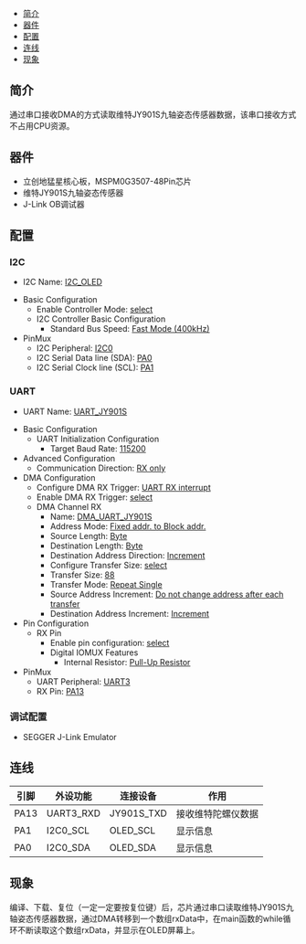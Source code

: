 * [简介](#简介)
* [器件](#器件)
* [配置](#配置)
* [连线](#连线)
* [现象](#现象)

## 简介
通过串口接收DMA的方式读取维特JY901S九轴姿态传感器数据，该串口接收方式不占用CPU资源。

## 器件
- 立创地猛星核心板，MSPM0G3507-48Pin芯片
- 维特JY901S九轴姿态传感器
- J-Link OB调试器

## 配置
### I2C
* I2C Name: <u>I2C_OLED</u>
- Basic Configuration
  * Enable Controller Mode: <u>select</u>
  - I2C Controller Basic Configuration
    * Standard Bus Speed: <u>Fast Mode (400kHz)</u>
- PinMux
  * I2C Peripheral: <u>I2C0</u>
  * I2C Serial Data line (SDA): <u>PA0</u>
  * I2C Serial Clock line (SCL): <u>PA1</u>
### UART
* UART Name: <u>UART_JY901S</u>
- Basic Configuration
  - UART Initialization Configuration
    * Target Baud Rate: <u>115200</u>
- Advanced Configuration
  * Communication Direction: <u>RX only</u>
- DMA Configuration
  * Configure DMA RX Trigger: <u>UART RX interrupt</u>
  * Enable DMA RX Trigger: <u>select</u>
  - DMA Channel RX
    * Name: <u>DMA_UART_JY901S</u>
    * Address Mode: <u>Fixed addr. to Block addr.</u>
    * Source Length: <u>Byte</u>
    * Destination Length: <u>Byte</u>
    * Destination Address Direction: <u>Increment</u>
    * Configure Transfer Size: <u>select</u>
    * Transfer Size: <u>88</u>
    * Transfer Mode: <u>Repeat Single</u>
    * Source Address Increment: <u>Do not change address after each transfer</u>
    * Destination Address Increment: <u>Increment</u>
- Pin Configuration
  - RX Pin
    * Enable pin configuration: <u>select</u>
    - Digital IOMUX Features
      * Internal Resistor: <u>Pull-Up Resistor</u>
- PinMux
  * UART Peripheral: <u>UART3</u>
  * RX Pin: <u>PA13</u>
### 调试配置
- SEGGER J-Link Emulator

## 连线

| 引脚 | 外设功能 | 连接设备 | 作用 |
| ---- | --- | --- | --- |
| PA13  | UART3_RXD | JY901S_TXD | 接收维特陀螺仪数据 |
| PA1  | I2C0_SCL | OLED_SCL | 显示信息 |
| PA0  | I2C0_SDA | OLED_SDA | 显示信息 |

## 现象
编译、下载、复位（一定一定要按复位键）后，芯片通过串口读取维特JY901S九轴姿态传感器数据，通过DMA转移到一个数组rxData中，在main函数的while循环不断读取这个数组rxData，并显示在OLED屏幕上。